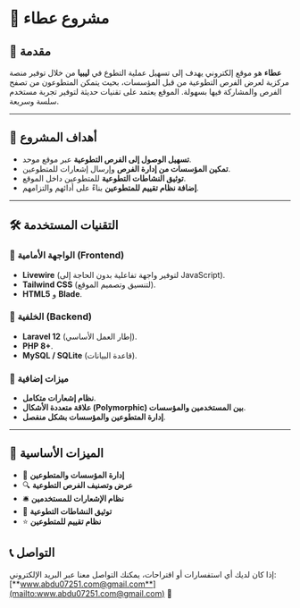 # 📌 مشروع عطاء

## 📖 مقدمة

**عطاء** هو موقع إلكتروني يهدف إلى تسهيل عملية التطوع في **ليبيا** من خلال توفير منصة مركزية لعرض الفرص التطوعية من قبل المؤسسات، بحيث يتمكن المتطوعون من تصفح الفرص والمشاركة فيها بسهولة. الموقع يعتمد على تقنيات حديثة لتوفير تجربة مستخدم سلسة وسريعة.

---

## 🎯 أهداف المشروع

- **تسهيل الوصول إلى الفرص التطوعية** عبر موقع موحد.
- **تمكين المؤسسات من إدارة الفرص** وإرسال إشعارات للمتطوعين.
- **توثيق النشاطات التطوعية** للمتطوعين داخل الموقع.
- **إضافة نظام تقييم للمتطوعين** بناءً على أدائهم والتزامهم.

---

## 🛠️ التقنيات المستخدمة

### **🔹 الواجهة الأمامية (Frontend)**

- **Livewire** (لتوفير واجهة تفاعلية بدون الحاجة إلى JavaScript).
- **Tailwind CSS** (لتنسيق وتصميم الموقع).
- **HTML5** و **Blade**.

### **🔹 الخلفية (Backend)**

- **Laravel 12** (إطار العمل الأساسي).
- **PHP 8+**.
- **MySQL / SQLite** (قاعدة البيانات).

### **🔹 ميزات إضافية**

- **نظام إشعارات متكامل**.
- **علاقة متعددة الأشكال (Polymorphic) بين المستخدمين والمؤسسات**.
- **إدارة المتطوعين والمؤسسات بشكل منفصل**.

---

## 📌 الميزات الأساسية

- 🏢 **إدارة المؤسسات والمتطوعين**
- 🔍 **عرض وتصنيف الفرص التطوعية**
- 🛎 **نظام الإشعارات للمستخدمين**
- 📝 **توثيق النشاطات التطوعية**
- ⭐ **نظام تقييم للمتطوعين**

## 📞 التواصل

إذا كان لديك أي استفسارات أو اقتراحات، يمكنك التواصل معنا عبر البريد الإلكتروني: [**www.abdu07251.com@gmail.com**](mailto:www.abdu07251.com@gmail.com) 🚀


